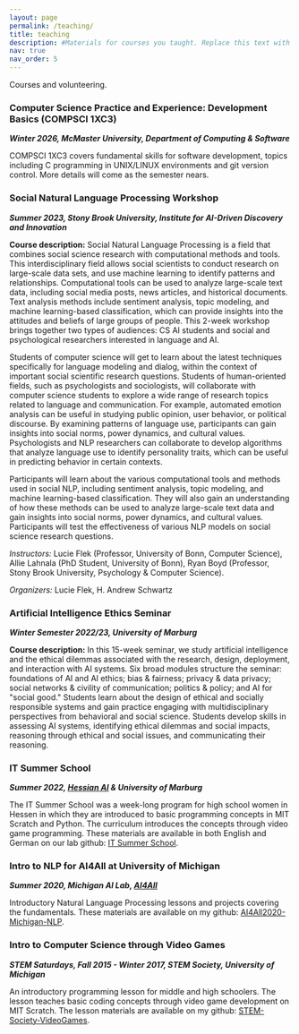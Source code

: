 ```yaml
---
layout: page
permalink: /teaching/
title: teaching
description: #Materials for courses you taught. Replace this text with your description.
nav: true
nav_order: 5
---
```


Courses and volunteering.

### Computer Science Practice and Experience: Development Basics (COMPSCI 1XC3)
***Winter 2026, McMaster University, Department of Computing & Software***

COMPSCI 1XC3 covers fundamental skills for software development, topics including C programming in UNIX/LINUX environments and git version control. More details will come as the semester nears.



### Social Natural Language Processing Workshop
***Summer 2023, Stony Brook University, Institute for AI-Driven Discovery and Innovation***

**Course description:** Social Natural Language Processing is a field that combines social science research with computational methods and tools. This interdisciplinary field allows social scientists to conduct research on large-scale data sets, and use machine learning to identify patterns and relationships. Computational tools can be used to analyze large-scale text data, including social media posts, news articles, and historical documents. Text analysis methods include sentiment analysis, topic modeling, and machine learning-based classification, which can provide insights into the attitudes and beliefs of large groups of people. This 2-week workshop brings together two types of audiences: CS AI students and social and psychological researchers interested in language and AI. 

Students of computer science will get to learn about the latest techniques specifically for language modeling and dialog, within the context of important social scientific research questions. Students of human-oriented fields, such as psychologists and sociologists, will collaborate with computer science students to explore a wide range of research topics related to language and communication. For example, automated emotion analysis can be useful in studying public opinion, user behavior, or political discourse. By examining patterns of language use, participants can gain insights into social norms, power dynamics, and cultural values. Psychologists and NLP researchers can collaborate to develop algorithms that analyze language use to identify personality traits, which can be useful in predicting behavior in certain contexts. 

Participants will learn about the various computational tools and methods used in social NLP, including sentiment analysis, topic modeling, and machine learning-based classification. They will also gain an understanding of how these methods can be used to analyze large-scale text data and gain insights into social norms, power dynamics, and cultural values. Participants will test the effectiveness of various NLP models on social science research questions. 

*Instructors:* Lucie Flek (Professor, University of Bonn, Computer Science), 	Allie Lahnala (PhD Student, University of Bonn), Ryan Boyd (Professor, Stony Brook University, Psychology & Computer Science). 

*Organizers:* Lucie Flek, H. Andrew Schwartz




### Artificial Intelligence Ethics Seminar
***Winter Semester 2022/23, University of Marburg***

**Course description:** In this 15-week seminar, we study artificial intelligence and the ethical dilemmas associated with the research, design, deployment, and interaction with AI systems. Six broad modules structure the seminar: foundations of AI and AI ethics; bias & fairness; privacy & data privacy; social networks & civility of communication; politics & policy; and AI for "social good." Students learn about the design of ethical and socially responsible systems and gain practice engaging with multidisciplinary perspectives from behavioral and social science. Students develop skills in assessing AI systems, identifying ethical dilemmas and social impacts, reasoning through ethical and social issues, and communicating their reasoning.

### IT Summer School
***Summer 2022, [Hessian AI](https://hessian.ai/) & University of Marburg***

The IT Summer School was a week-long program for high school women in Hessen in which they are introduced to basic programming concepts in MIT Scratch and Python. The curriculum introduces the concepts through video game programming. These materials are available in both English and German on our lab github: [IT Summer School](github.com/caisa-lab/it-summer-school).


### Intro to NLP for AI4All at University of Michigan
***Summer 2020, Michigan AI Lab, [AI4All](ai-4-all.org)***

Introductory Natural Language Processing lessons and projects covering the fundamentals. These materials are available on my github: [AI4All2020-Michigan-NLP](https://github.com/alahnala/AI4All2020-Michigan-NLP).

### Intro to Computer Science through Video Games
***STEM Saturdays, Fall 2015 - Winter 2017, STEM Society, University of Michigan***

An introductory programming lesson for middle and high schoolers. The lesson teaches basic coding concepts through video game development on MIT Scratch. The lesson materials are available on my github: [STEM-Society-VideoGames](github.com/alahnala/STEM-Society-VideoGames).